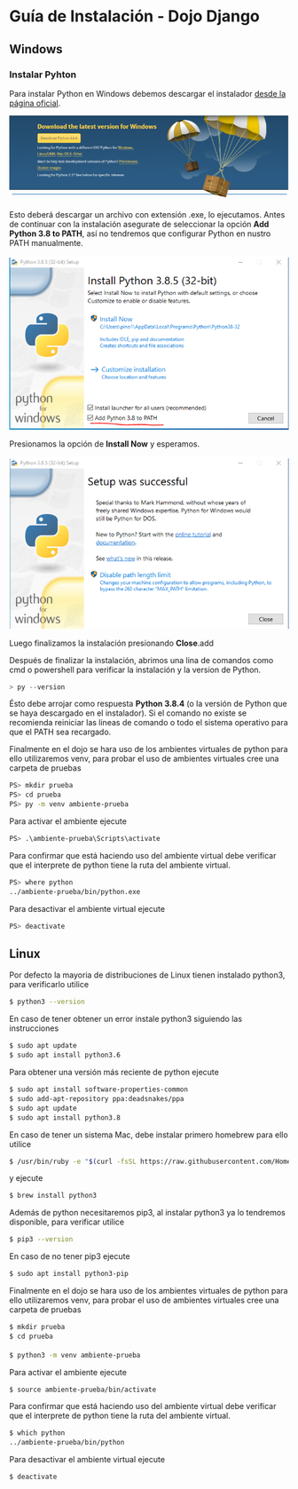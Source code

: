 # Guía de Instalación - Dojo Django

## Windows

### Instalar Pyhton
Para instalar Python en Windows debemos descargar el instalador [desde la página oficial](https://www.python.org/downloads/).

![](images/image1.png?raw=true)

Esto deberá descargar un archivo con extensión .exe, lo ejecutamos. Antes de continuar con la instalación asegurate de seleccionar la opción **Add Python 3.8 to PATH**, así no tendremos que configurar Python en nustro PATH manualmente.

![](images/image2.png?raw=true)

Presionamos la opción de **Install Now** y esperamos.

![](images/image3.png?raw=true)

Luego finalizamos la instalación presionando **Close**.add

Después de finalizar la instalación, abrimos una lina de comandos como cmd o powershell para verificar la instalación y la version de Python.

```powershell
> py --version
```

Ésto debe arrojar como respuesta **Python 3.8.4** (o la versión de Python que se haya descargado en el instalador). Si el comando no existe se recomienda reiniciar las lineas de comando o todo el sistema operativo para que el PATH sea recargado.

Finalmente en el dojo se hara uso de los ambientes virtuales de python para ello utilizaremos venv, para probar el uso de ambientes virtuales cree una carpeta de pruebas

```bash
PS> mkdir prueba
PS> cd prueba
PS> py -m venv ambiente-prueba
```

Para activar el ambiente ejecute

```bash
PS> .\ambiente-prueba\Scripts\activate
```

Para confirmar que está haciendo uso del ambiente virtual debe verificar que el interprete de python tiene la ruta del ambiente virtual.

```bash
PS> where python
../ambiente-prueba/bin/python.exe
```

Para desactivar el ambiente virtual ejecute

```bash
PS> deactivate
```

## Linux

Por defecto la mayoria de distribuciones de Linux tienen instalado python3, para verificarlo utilice

```bash
$ python3 --version
```

En caso de tener obtener un error instale python3 siguiendo las instrucciones

```bash
$ sudo apt update
$ sudo apt install python3.6
```

Para obtener una versión más reciente de python ejecute

```bash
$ sudo apt install software-properties-common
$ sudo add-apt-repository ppa:deadsnakes/ppa
$ sudo apt update
$ sudo apt install python3.8
```

En caso de tener un sistema Mac, debe instalar primero homebrew para ello utilice

```bash
$ /usr/bin/ruby -e "$(curl -fsSL https://raw.githubusercontent.com/Homebrew/install/master/install)"
```

y ejecute

```bash
$ brew install python3
```

Además de python necesitaremos pip3, al instalar python3 ya lo tendremos disponible, para verificar utilice

```bash
$ pip3 --version
```
En caso de no tener pip3 ejecute

```bash
$ sudo apt install python3-pip
```

Finalmente en el dojo se hara uso de los ambientes virtuales de python para ello utilizaremos venv, para probar el uso de ambientes virtuales cree una carpeta de pruebas

```bash
$ mkdir prueba
$ cd prueba

$ python3 -m venv ambiente-prueba
```

Para activar el ambiente ejecute

```bash
$ source ambiente-prueba/bin/activate
```

Para confirmar que está haciendo uso del ambiente virtual debe verificar que el interprete de python tiene la ruta del ambiente virtual.

```bash
$ which python
../ambiente-prueba/bin/python
```

Para desactivar el ambiente virtual ejecute

```bash
$ deactivate
```

